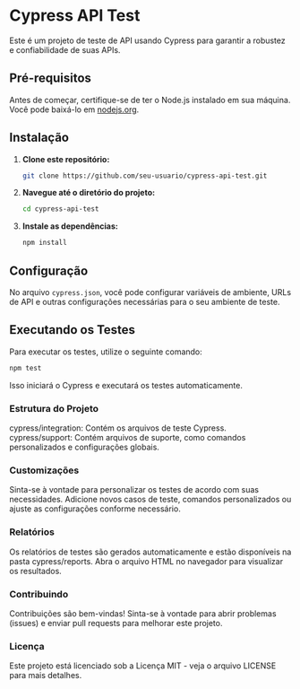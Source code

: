 # Cypress API Test

Este é um projeto de teste de API usando Cypress para garantir a robustez e confiabilidade de suas APIs.

## Pré-requisitos

Antes de começar, certifique-se de ter o Node.js instalado em sua máquina. Você pode baixá-lo em [nodejs.org](https://nodejs.org/).

## Instalação

1. **Clone este repositório:**

    ```bash
    git clone https://github.com/seu-usuario/cypress-api-test.git
    ```

2. **Navegue até o diretório do projeto:**

    ```bash
    cd cypress-api-test
    ```

3. **Instale as dependências:**

    ```bash
    npm install
    ```

## Configuração

No arquivo `cypress.json`, você pode configurar variáveis de ambiente, URLs de API e outras configurações necessárias para o seu ambiente de teste.

## Executando os Testes

Para executar os testes, utilize o seguinte comando:

```bash
npm test
```
Isso iniciará o Cypress e executará os testes automaticamente.

### Estrutura do Projeto
cypress/integration: Contém os arquivos de teste Cypress.</br>
cypress/support: Contém arquivos de suporte, como comandos personalizados e configurações globais.</br>

### Customizações
Sinta-se à vontade para personalizar os testes de acordo com suas necessidades. Adicione novos casos de teste, comandos personalizados ou ajuste as configurações conforme necessário.

### Relatórios
Os relatórios de testes são gerados automaticamente e estão disponíveis na pasta cypress/reports. Abra o arquivo HTML no navegador para visualizar os resultados.

### Contribuindo
Contribuições são bem-vindas! Sinta-se à vontade para abrir problemas (issues) e enviar pull requests para melhorar este projeto.

### Licença
Este projeto está licenciado sob a Licença MIT - veja o arquivo LICENSE para mais detalhes.
